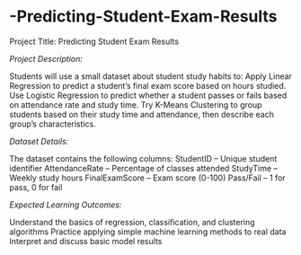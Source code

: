 # -Predicting-Student-Exam-Results
 Project Title: Predicting Student Exam Results 
 
*Project Description:* 

Students will use a small dataset about student study habits to: 
Apply Linear Regression to predict a student’s final exam score based on hours studied. 
Use Logistic Regression to predict whether a student passes or fails based on attendance rate and study time. 
Try K-Means Clustering to group students based on their study time and attendance, then describe each group’s characteristics. 


*Dataset Details:* 

The dataset contains the following columns: 
StudentID – Unique student identifier 
AttendanceRate – Percentage of classes attended 
StudyTime – Weekly study hours 
FinalExamScore – Exam score (0-100) 
Pass/Fail – 1 for pass, 0 for fail 




*Expected Learning Outcomes:* 

Understand the basics of regression, classification, and clustering algorithms 
Practice applying simple machine learning methods to real data 
Interpret and discuss basic model results
